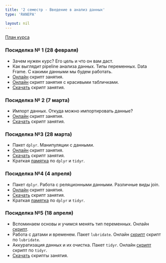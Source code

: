 ```yaml
---
title: '2 семестр - Введение в анализ данных'
type: 'RANEPA'

layout: nil
---
```


[План курса](https://ahmedushka7.github.io/R/scripts/semester_2_data_analysis/plan/plan.html)

### Посиделка № 1 (28 февраля)

* Зачем нужен курс? Его цель и что он вам даст.
* Как выглядит pipeline анализа данных. Типы переменных. Data Frame. С какими данными мы будем работать.
* [Онлайн](https://ahmedushka7.github.io/R/scripts/semester_2_data_analysis/sem_1/data_frame.html) скрипт занятия.
* [Онлайн](https://ahmedushka7.github.io/R/scripts/semester_2_data_analysis/sem_1/data_frame_tidy_table.html) скрипт занятия c красивыми табличками.
* [Скачать](https://github.com/ahmedushka7/R/blob/master/docs/scripts/semester_2_data_analysis/sem_1/sem_1.zip?raw=true) скрипт занятия.

### Посиделка № 2 (7 марта)

* Импорт данных. Откуда можно импортировать данные?
* [Онлайн](https://ahmedushka7.github.io/R/scripts/semester_2_data_analysis/sem_2/import_data.html) скрипт занятия.
* [Скачать](https://github.com/ahmedushka7/R/blob/master/docs/scripts/semester_2_data_analysis/sem_2/sem_2.zip?raw=true) скрипт занятия.

### Посиделка №3 (28 марта)

* Пакет `dplyr`. Манипуляции с данными.
* [Онлайн](https://ahmedushka7.github.io/R/scripts/semester_2_data_analysis/sem_3/dplyr_main.html) скрипт занятия.
* [Скачать](https://github.com/ahmedushka7/R/blob/master/docs/scripts/semester_2_data_analysis/sem_3/sem_3.zip?raw=true) скрипт занятия.
* Краткая [памятка](https://github.com/ahmedushka7/R/raw/master/docs/scripts/semester_2_data_analysis/sem_3/dplyr_and_tidyr.pdf) по `dplyr` и `tidyr`.

### Посиделка №4 (4 апреля)

* Пакет `dplyr`. Работа с реляционными данными. Различные виды join.
* [Онлайн](https://ahmedushka7.github.io/R/scripts/semester_2_data_analysis/sem_4/join.html) скрипт занятия.
* [Скачать](https://github.com/ahmedushka7/R/blob/master/docs/scripts/semester_2_data_analysis/sem_4/sem_4.zip?raw=true) скрипт занятия.
* Краткая [памятка](https://github.com/ahmedushka7/R/raw/master/docs/scripts/semester_2_data_analysis/sem_3/dplyr_and_tidyr.pdf) по `dplyr` и `tidyr`.

### Посиделка №5 (18 апреля)

* Вспоминаем основы и учимся менять тип переменных. Онлайн [скрипт](https://ahmedushka7.github.io/R/scripts/semester_2_data_analysis/sem_1/data_frame_tidy_table.html).
* Работа с датами и временем. Пакет `lubridate`. Онлайн [скрипт](https://ahmedushka7.github.io/R/scripts/semester_2_data_analysis/sem_5/lubridate.html) скрипт по `lubridate`.
* Аккуратизация данных и их очистка. Пакет `tidyr`. Онлайн [скрипт](https://ahmedushka7.github.io/R/scripts/semester_2_data_analysis/sem_5/tidyr.html) скрипт по `tidyr`.
* [Скачать](https://github.com/ahmedushka7/R/blob/master/docs/scripts/semester_2_data_analysis/sem_5/sem_5.zip?raw=true) скрипты занятия.
